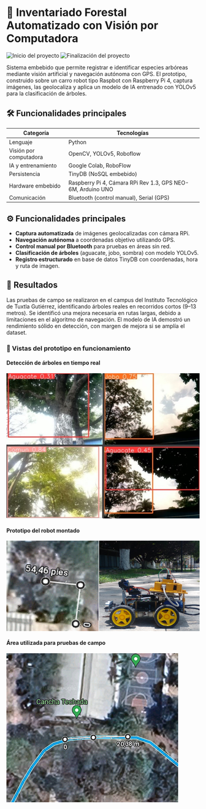 # 🤖 Inventariado Forestal Automatizado con Visión por Computadora
![Inicio del proyecto](https://img.shields.io/badge/Inicio-Junio%202024-blue)
![Finalización del proyecto](https://img.shields.io/badge/Finalizado-Septiembre%202024-green)

Sistema embebido que permite registrar e identificar especies arbóreas mediante visión artificial y navegación autónoma con GPS. 
El prototipo, construido sobre un carro robot tipo Raspbot con Raspberry Pi 4, captura imágenes, las geolocaliza y aplica un modelo de IA entrenado con YOLOv5 para la clasificación de árboles.

## 🛠️ Funcionalidades principales

| Categoría              | Tecnologías                                  |
|------------------------|----------------------------------------------|
| Lenguaje               | Python                                       |
| Visión por computadora | OpenCV, YOLOv5, Roboflow                     |
| IA y entrenamiento     | Google Colab, RoboFlow                       |
| Persistencia           | TinyDB (NoSQL embebido)                      |
| Hardware embebido      | Raspberry Pi 4, Cámara RPi Rev 1.3, GPS NEO-6M, Arduino UNO |
| Comunicación           | Bluetooth (control manual), Serial (GPS)     |

## ⚙️ Funcionalidades principales

- **Captura automatizada** de imágenes geolocalizadas con cámara RPi.
- **Navegación autónoma** a coordenadas objetivo utilizando GPS.
- **Control manual por Bluetooth** para pruebas en áreas sin red.
- **Clasificación de árboles** (aguacate, jobo, sombra) con modelo YOLOv5.
- **Registro estructurado** en base de datos TinyDB con coordenadas, hora y ruta de imagen.

## 🧪 Resultados

Las pruebas de campo se realizaron en el campus del Instituto Tecnológico de Tuxtla Gutiérrez, identificando árboles reales en recorridos cortos (9–13 metros). 
Se identificó una mejora necesaria en rutas largas, debido a limitaciones en el algoritmo de navegación. El modelo de IA demostró un rendimiento sólido en detección, con margen de mejora si se amplía el dataset.

### 📸 Vistas del prototipo en funcionamiento

#### Detección de árboles en tiempo real
![Vista detección](./assets/deteccion.png)

#### Prototipo del robot montado
![Prototipo robot](./assets/prototipo.png)

#### Área utilizada para pruebas de campo
![Área de prueba](./assets/area.png)
